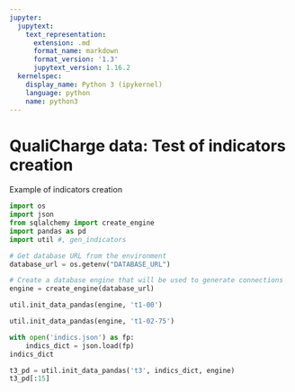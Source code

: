 ```yaml
---
jupyter:
  jupytext:
    text_representation:
      extension: .md
      format_name: markdown
      format_version: '1.3'
      jupytext_version: 1.16.2
  kernelspec:
    display_name: Python 3 (ipykernel)
    language: python
    name: python3
---
```


# QualiCharge data: Test of indicators creation
Example of indicators creation

```python
import os
import json
from sqlalchemy import create_engine
import pandas as pd
import util #, gen_indicators

# Get database URL from the environment
database_url = os.getenv("DATABASE_URL")

# Create a database engine that will be used to generate connections
engine = create_engine(database_url)

```

```python
util.init_data_pandas(engine, 't1-00')
```

```python
util.init_data_pandas(engine, 't1-02-75')
```

```python
with open('indics.json') as fp:
    indics_dict = json.load(fp)
indics_dict
```

```python
t3_pd = util.init_data_pandas('t3', indics_dict, engine)
t3_pd[:15]
```
